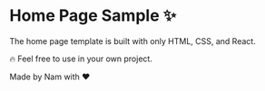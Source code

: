 # Home Page Sample ✨

The home page template is built with only HTML, CSS, and React.

🔥 Feel free to use in your own project.

Made by Nam with ❤️
